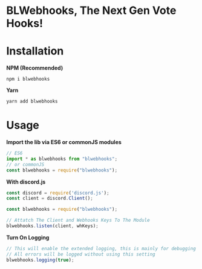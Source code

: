 # BLWebhooks, The Next Gen Vote Hooks!

# Installation
**NPM (Recommended)**
```
npm i blwebhooks
```
**Yarn**
```
yarn add blwebhooks
```

# Usage

**Import the lib via ES6 or commonJS modules**
```js
// ES6
import * as blwebhooks from "blwebhooks";
// or commonJS
const blwebhooks = require("blwebhooks");
```
**With discord.js**
```js
const discord = require('discord.js');
const client = discord.Client();

const blwebhooks = require("blwebhooks");

// Attatch The Client and Webhooks Keys To The Module
blwebhooks.listen(client, whKeys);
```
**Turn On Logging**
```js
// This will enable the extended logging, this is mainly for debugging purposes
// All errors will be logged without using this setting
blwebhooks.logging(true);
```
